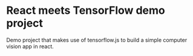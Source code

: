 # React meets TensorFlow demo project

Demo project that makes use of tensorflow.js to build a simple computer vision app in react.
